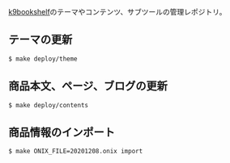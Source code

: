 [k9bookshelf](https://k9bookshelf.com)のテーマやコンテンツ、サブツールの管理レポジトリ。

## テーマの更新

```sh
$ make deploy/theme
```

## 商品本文、ページ、ブログの更新

```sh
$ make deploy/contents
```

## 商品情報のインポート

```sh
$ make ONIX_FILE=20201208.onix import
```
